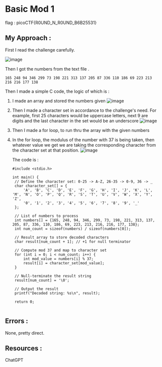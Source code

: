 # Basic Mod 1

flag : picoCTF{R0UND_N_R0UND_B6B25531}

## My Approach :

First I read the challenge carefully.             

![image](https://github.com/user-attachments/assets/0c0607e9-89a9-4476-96e1-4a93586c7b6b)

Then I got the numbers from the text file .
```
165 248 94 346 299 73 198 221 313 137 205 87 336 110 186 69 223 213 216 216 177 138
```

Then I made a simple C code, the logic of which is :
1. I made an array and stored the numbers given
   ![image](https://github.com/user-attachments/assets/c0e645f5-9b74-463d-ada4-f996fe869179)

2. Then I made a character set in accordance to the challenge's need. For example, first 25 characters would be uppercase letters, next 9 are digits and the last character in the set would be an underscore
   ![image](https://github.com/user-attachments/assets/ea4b9c37-85b6-487e-b2ad-921383276202)

3. Then I made a for loop, to run thru the array with the given numbers
   
4. In the for loop, the modulus of the number with 37 is being taken, then whatever value we get we are taking the corresponding character from the character set at that position.
   ![image](https://github.com/user-attachments/assets/b71585a9-0429-4f9e-89d3-288bf9788f86)

   The code is :
   ```
   #include <stdio.h>

   int main() {
    // Define the character set: 0-25 -> A-Z, 26-35 -> 0-9, 36 -> _
    char character_set[] = {
        'A', 'B', 'C', 'D', 'E', 'F', 'G', 'H', 'I', 'J', 'K', 'L', 'M', 'N', 'O', 'P', 'Q', 'R', 'S', 'T', 'U', 'V', 'W', 'X', 'Y', 'Z',
        '0', '1', '2', '3', '4', '5', '6', '7', '8', '9', '_'
    };

    // List of numbers to process
    int numbers[] = {165, 248, 94, 346, 299, 73, 198, 221, 313, 137, 205, 87, 336, 110, 186, 69, 223, 213, 216, 216, 177, 138};
    int num_count = sizeof(numbers) / sizeof(numbers[0]);

    // Result array to store decoded characters
    char result[num_count + 1]; // +1 for null terminator

    // Compute mod 37 and map to character set
    for (int i = 0; i < num_count; i++) {
        int mod_value = numbers[i] % 37;
        result[i] = character_set[mod_value];
    }

    // Null-terminate the result string
    result[num_count] = '\0';

    // Output the result
    printf("Decoded string: %s\n", result);

    return 0;
```
```
## Errors :
None, pretty direct.

## Resources :
ChatGPT






